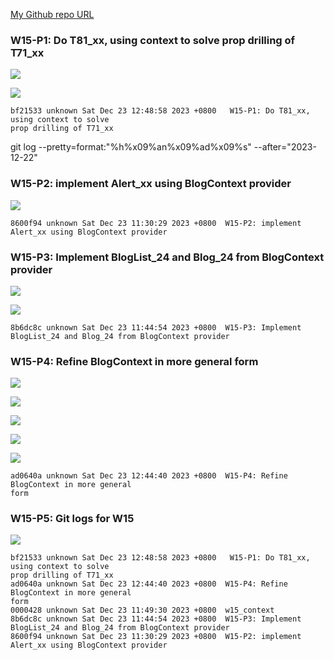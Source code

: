 
[My Github repo URL](https://github.com/209410124/1121-wp1-demo-209410124)


### W15-P1: Do T81_xx, using context to solve prop drilling of T71_xx
 
![](w15-p1-1.png)
 
![](w15-p1-2.png)
```
bf21533 unknown Sat Dec 23 12:48:58 2023 +0800   W15-P1: Do T81_xx, using context to solve 
prop drilling of T71_xx
```
git log --pretty=format:"%h%x09%an%x09%ad%x09%s" --after="2023-12-22"

### W15-P2: implement Alert_xx using BlogContext provider
 
![](w15-p2.png)
 
 ```
 8600f94 unknown Sat Dec 23 11:30:29 2023 +0800  W15-P2: implement Alert_xx using BlogContext provider
 ```

 ### W15-P3: Implement BlogList_24 and Blog_24 from BlogContext provider
 
![](w15-p3-1.png)
 
![](w15-p3-2.png)
```
8b6dc8c unknown Sat Dec 23 11:44:54 2023 +0800  W15-P3: Implement BlogList_24 and Blog_24 from BlogContext provider
```

### W15-P4: Refine BlogContext in more general form
 
![](w15-p4-1.png)
 
![](w15-p4-2.png)
 
![](w15-p4-3.png)
 
![](w15-p4-4.png)
 
![](w15-p4-5.png)

```
ad0640a unknown Sat Dec 23 12:44:40 2023 +0800  W15-P4: Refine BlogContext in more general 
form
```
### W15-P5: Git logs for W15
 
![](w15-p5.png)

```
bf21533 unknown Sat Dec 23 12:48:58 2023 +0800   W15-P1: Do T81_xx, using context to solve 
prop drilling of T71_xx
ad0640a unknown Sat Dec 23 12:44:40 2023 +0800  W15-P4: Refine BlogContext in more general 
form
0000428 unknown Sat Dec 23 11:49:30 2023 +0800  w15_context
8b6dc8c unknown Sat Dec 23 11:44:54 2023 +0800  W15-P3: Implement BlogList_24 and Blog_24 from BlogContext provider
8600f94 unknown Sat Dec 23 11:30:29 2023 +0800  W15-P2: implement Alert_xx using BlogContext provider
```